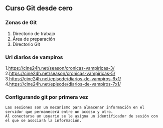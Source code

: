 ## Curso Git desde cero

### Zonas de Git
1. Directorio de trabajo
2. Área de preparación
3. Directorio Git

### Url diarios de vampiros
1.https://cine24h.net/season/cronicas-vampiricas-3/
2.https://cine24h.net/season/cronicas-vampiricas-5/
3.https://cine24h.net/episode/diarios-de-vampiros-6x1/
4.https://cine24h.net/episode/diarios-de-vampiros-7x1/
### Configurando git por primera vez

```
Las sesiones son un mecanismo para almacenar información en el servidor que permanecerá entre un acceso y otro.
Al conectarse un usuario se le asigna un identificador de sesión con el que se asociará la información.
```